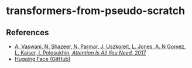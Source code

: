 # transformers-from-pseudo-scratch

## References

- [A. Vaswani, N. Shazeer, N. Parmar, J. Uszkoreit, L. Jones, A. N Gomez, L. Kaiser, I. Polosukhin, *Attention Is All You Need*, 2017](https://arxiv.org/abs/1706.03762)
- [Hugging Face (GitHub)](https://github.com/huggingface/transformers)
